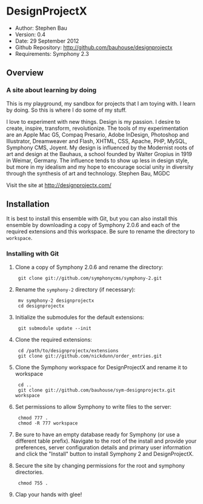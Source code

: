 # DesignProjectX

- Author: Stephen Bau
- Version: 0.4
- Date: 29 September 2012
- Github Repository: <http://github.com/bauhouse/designprojectx>
- Requirements: Symphony 2.3

## Overview

### A site about learning by doing

This is my playground, my sandbox for projects that I am toying with. I learn by doing. So this is where I do some of my stuff.

I love to experiment with new things. Design is my passion. I desire to create, inspire, transform, revolutionize. The tools of my experimentation are an Apple Mac G5, Compaq Presario, Adobe InDesign, Photoshop and Illustrator, Dreamweaver and Flash, XHTML, CSS, Apache, PHP, MySQL, Symphony CMS, Joyent. My design is influenced by the Modernist roots of art and design at the Bauhaus, a school founded by Walter Gropius in 1919 in Weimar, Germany. The influence tends to show up less in design style, but more in my idealism and my hope to encourage social unity in diversity through the synthesis of art and technology. Stephen Bau, MGDC

Visit the site at <http://designprojectx.com/>

## Installation

It is best to install this ensemble with Git, but you can also install this ensemble by downloading a copy of Symphony 2.0.6 and each of the required extensions and this workspace. Be sure to rename the directory to `workspace`.

### Installing with Git

1. Clone a copy of Symphony 2.0.6 and rename the directory:

		git clone git://github.com/symphonycms/symphony-2.git

2. Rename the `symphony-2` directory (if necessary):

		mv symphony-2 designprojectx
		cd designprojectx
		
3. Initialize the submodules for the default extensions:

		git submodule update --init


4. Clone the required extensions:

		cd /path/to/designprojectx/extensions
		git clone git://github.com/nickdunn/order_entries.git
		

5. Clone the Symphony workspace for DesignProjectX and rename it to workspace

		cd ..
		git clone git://github.com/bauhouse/sym-designprojectx.git workspace


6. Set permissions to allow Symphony to write files to the server:

		chmod 777 .
		chmod -R 777 workspace

7. Be sure to have an empty database ready for Symphony (or use a different table prefix). Navigate to the root of the install and provide your preferences, server configuration details and primary user information and click the "Install" button to install Symphony 2 and DesignProjectX.

8. Secure the site by changing permissions for the root and symphony directories.

		chmod 755 .

10. Clap your hands with glee!